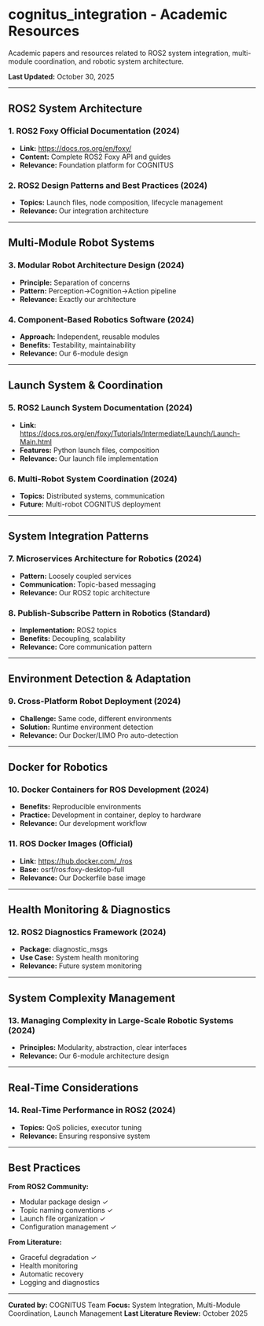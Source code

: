 # cognitus_integration - Academic Resources

Academic papers and resources related to ROS2 system integration, multi-module coordination, and robotic system architecture.

**Last Updated:** October 30, 2025

---

## ROS2 System Architecture

### 1. ROS2 Foxy Official Documentation (2024)
- **Link:** https://docs.ros.org/en/foxy/
- **Content:** Complete ROS2 Foxy API and guides
- **Relevance:** Foundation platform for COGNITUS

### 2. ROS2 Design Patterns and Best Practices (2024)
- **Topics:** Launch files, node composition, lifecycle management
- **Relevance:** Our integration architecture

---

## Multi-Module Robot Systems

### 3. Modular Robot Architecture Design (2024)
- **Principle:** Separation of concerns
- **Pattern:** Perception→Cognition→Action pipeline
- **Relevance:** Exactly our architecture

### 4. Component-Based Robotics Software (2024)
- **Approach:** Independent, reusable modules
- **Benefits:** Testability, maintainability
- **Relevance:** Our 6-module design

---

## Launch System & Coordination

### 5. ROS2 Launch System Documentation (2024)
- **Link:** https://docs.ros.org/en/foxy/Tutorials/Intermediate/Launch/Launch-Main.html
- **Features:** Python launch files, composition
- **Relevance:** Our launch file implementation

### 6. Multi-Robot System Coordination (2024)
- **Topics:** Distributed systems, communication
- **Future:** Multi-robot COGNITUS deployment

---

## System Integration Patterns

### 7. Microservices Architecture for Robotics (2024)
- **Pattern:** Loosely coupled services
- **Communication:** Topic-based messaging
- **Relevance:** Our ROS2 topic architecture

### 8. Publish-Subscribe Pattern in Robotics (Standard)
- **Implementation:** ROS2 topics
- **Benefits:** Decoupling, scalability
- **Relevance:** Core communication pattern

---

## Environment Detection & Adaptation

### 9. Cross-Platform Robot Deployment (2024)
- **Challenge:** Same code, different environments
- **Solution:** Runtime environment detection
- **Relevance:** Our Docker/LIMO Pro auto-detection

---

## Docker for Robotics

### 10. Docker Containers for ROS Development (2024)
- **Benefits:** Reproducible environments
- **Practice:** Development in container, deploy to hardware
- **Relevance:** Our development workflow

### 11. ROS Docker Images (Official)
- **Link:** https://hub.docker.com/_/ros
- **Base:** osrf/ros:foxy-desktop-full
- **Relevance:** Our Dockerfile base image

---

## Health Monitoring & Diagnostics

### 12. ROS2 Diagnostics Framework (2024)
- **Package:** diagnostic_msgs
- **Use Case:** System health monitoring
- **Relevance:** Future system monitoring

---

## System Complexity Management

### 13. Managing Complexity in Large-Scale Robotic Systems (2024)
- **Principles:** Modularity, abstraction, clear interfaces
- **Relevance:** Our 6-module architecture design

---

## Real-Time Considerations

### 14. Real-Time Performance in ROS2 (2024)
- **Topics:** QoS policies, executor tuning
- **Relevance:** Ensuring responsive system

---

## Best Practices

**From ROS2 Community:**
- Modular package design ✓
- Topic naming conventions ✓
- Launch file organization ✓
- Configuration management ✓

**From Literature:**
- Graceful degradation ✓
- Health monitoring
- Automatic recovery
- Logging and diagnostics

---

**Curated by:** COGNITUS Team
**Focus:** System Integration, Multi-Module Coordination, Launch Management
**Last Literature Review:** October 2025
